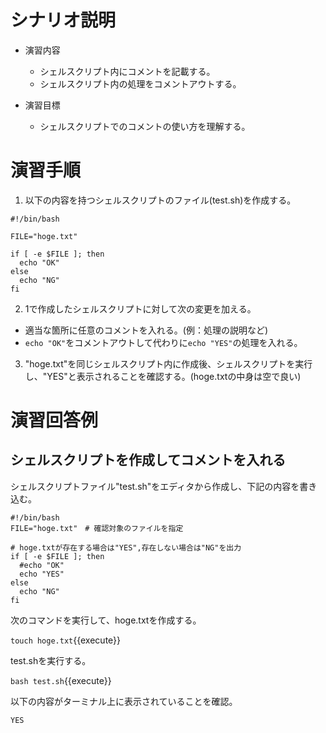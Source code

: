 # シナリオ説明
- 演習内容
  - シェルスクリプト内にコメントを記載する。
  - シェルスクリプト内の処理をコメントアウトする。

- 演習目標
  - シェルスクリプトでのコメントの使い方を理解する。

# 演習手順

1) 以下の内容を持つシェルスクリプトのファイル(test.sh)を作成する。  


```
#!/bin/bash

FILE="hoge.txt"

if [ -e $FILE ]; then
  echo "OK"
else
  echo "NG"
fi
```

2) 1で作成したシェルスクリプトに対して次の変更を加える。
  - 適当な箇所に任意のコメントを入れる。(例：処理の説明など)
  - `echo "OK"`をコメントアウトして代わりに`echo "YES"`の処理を入れる。

3) "hoge.txt"を同じシェルスクリプト内に作成後、シェルスクリプトを実行し、"YES"と表示されることを確認する。(hoge.txtの中身は空で良い)  

# 演習回答例  
## シェルスクリプトを作成してコメントを入れる  
シェルスクリプトファイル"test.sh"をエディタから作成し、下記の内容を書き込む。  

```
#!/bin/bash
FILE="hoge.txt"　# 確認対象のファイルを指定

# hoge.txtが存在する場合は"YES",存在しない場合は"NG"を出力
if [ -e $FILE ]; then
  #echo "OK"
  echo "YES"
else
  echo "NG"
fi
```

次のコマンドを実行して、hoge.txtを作成する。  

`touch hoge.txt`{{execute}}

test.shを実行する。  

`bash test.sh`{{execute}}

以下の内容がターミナル上に表示されていることを確認。  

```
YES
```
